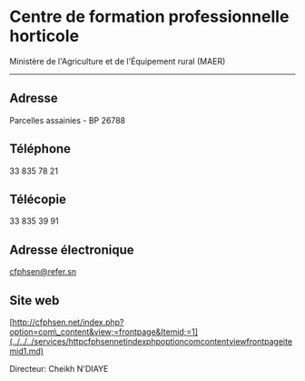 # Centre de formation professionnelle horticole

Ministère de l'Agriculture et de l'Équipement rural (MAER)  

-------------------------------------------------------------

**Adresse**
-----------

Parcelles assainies - BP 26788

**Téléphone**
-------------

33 835 78 21

**Télécopie**
-------------

33 835 39 91

**Adresse électronique**
------------------------

[cfphsen@refer.sn](../../../services/cfphsenrefersn.md)

**Site web**
------------

[http://cfphsen.net/index.php?option=com\_content&view;=frontpage&Itemid;=1](../../../services/httpcfphsennetindexphpoptioncomcontentviewfrontpageitemid1.md)

Directeur: Cheikh N'DIAYE